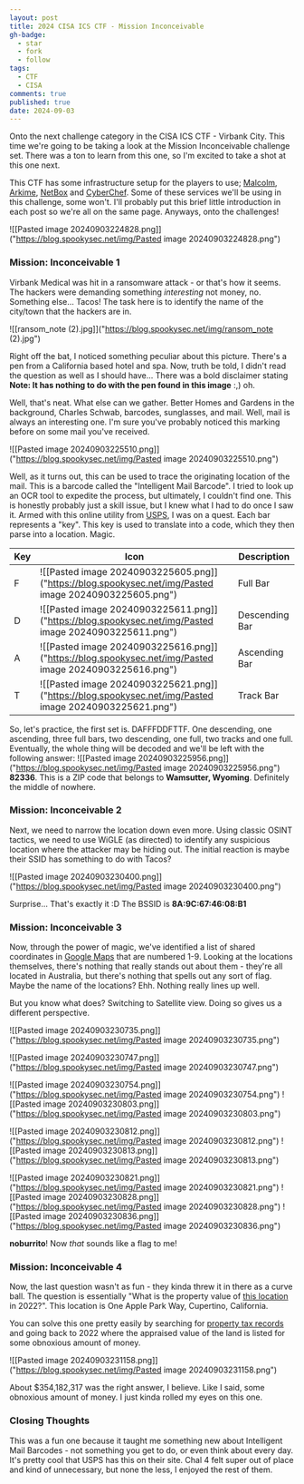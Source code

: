 ```yaml
---
layout: post
title: 2024 CISA ICS CTF - Mission Inconceivable
gh-badge:
  - star
  - fork
  - follow
tags:
  - CTF
  - CISA
comments: true
published: true
date: 2024-09-03
---
```

Onto the next challenge category in the CISA ICS CTF - Virbank City. This time we're going to be taking a look at the Mission Inconceivable challenge set. There was a ton to learn from this one, so I'm excited to take a shot at this one next.

This CTF has some infrastructure setup for the players to use; [Malcolm](https://github.com/cisagov/Malcolm), [Arkime](https://arkime.com/), [NetBox](https://github.com/netbox-community/netbox) and [CyberChef](https://github.com/gchq/CyberChef). Some of these services we'll be using in this challenge, some won't. I'll probably put this brief little introduction in each post so we're all on the same page. Anyways, onto the challenges!

![[Pasted image 20240903224828.png]]("https://blog.spookysec.net/img/Pasted image 20240903224828.png")

###  Mission: Inconceivable 1
Virbank Medical was hit in a ransomware attack - or that's how it seems. The hackers were demanding something *interesting* not money, no. Something else... Tacos! The task here is to identify the name of the city/town that the hackers are in.

![[ransom_note (2).jpg]]("https://blog.spookysec.net/img/ransom_note (2).jpg")

Right off the bat, I noticed something peculiar about this picture. There's a pen from a California based hotel and spa. Now, truth be told, I didn't read the question as well as I should have... There was a bold disclaimer stating **Note: It has nothing to do with the pen found in this image** :,) oh.

Well, that's neat. What else can we gather. Better Homes and Gardens in the background, Charles Schwab, barcodes, sunglasses, and mail. Well, mail is always an interesting one. I'm sure you've probably noticed this marking before on some mail you've received. 

![[Pasted image 20240903225510.png]]("https://blog.spookysec.net/img/Pasted image 20240903225510.png")

Well, as it turns out, this can be used to trace the originating location of the mail. This is a barcode called the "Intelligent Mail Barcode". I tried to look up an OCR tool to expedite the process, but ultimately, I couldn't find one. This is honestly probably just a skill issue, but I knew what I had to do once I saw it. Armed with this online utility from [USPS](https://postalpro.usps.com/ppro-tools/encoder-decoder), I was on a quest. Each bar represents a "key". This key is used to translate into a code, which they then parse into a location. Magic.

| Key | Icon                                 | Description    |
| --- | ------------------------------------ | -------------- |
| F   | ![[Pasted image 20240903225605.png]]("https://blog.spookysec.net/img/Pasted image 20240903225605.png") | Full Bar       |
| D   | ![[Pasted image 20240903225611.png]]("https://blog.spookysec.net/img/Pasted image 20240903225611.png") | Descending Bar |
| A   | ![[Pasted image 20240903225616.png]]("https://blog.spookysec.net/img/Pasted image 20240903225616.png") | Ascending Bar  |
| T   | ![[Pasted image 20240903225621.png]]("https://blog.spookysec.net/img/Pasted image 20240903225621.png") | Track Bar      |
So, let's practice, the first set is. DAFFFDDFTTF. One descending, one ascending, three full bars, two descending, one full, two tracks and one full. Eventually, the whole thing will be decoded and we'll be left with the following answer:
![[Pasted image 20240903225956.png]]("https://blog.spookysec.net/img/Pasted image 20240903225956.png")
**82336**. This is a ZIP code that belongs to **Wamsutter, Wyoming**. Definitely the middle of nowhere. 

### Mission: Inconceivable 2
Next, we need to narrow the location down even more. Using classic OSINT tactics, we need to use WiGLE (as directed) to identify any suspicious location where the attacker may be hiding out. The initial reaction is maybe their SSID has something to do with Tacos?

![[Pasted image 20240903230400.png]]("https://blog.spookysec.net/img/Pasted image 20240903230400.png")

Surprise... That's exactly it :D The BSSID is **8A:9C:67:46:08:B1**

### Mission: Inconceivable 3
Now, through the power of magic, we've identified a list of shared coordinates in [Google Maps](https://www.google.com/maps/@/data=!3m1!4b1!4m3!11m2!2srquwm73MRvOKIZE9Yna-2g!3e3?entry=tts) that are numbered 1-9. Looking at the locations themselves, there's nothing that really stands out about them - they're all located in Australia, but there's nothing that spells out any sort of flag. Maybe the name of the locations? Ehh. Nothing really lines up well. 

But you know what does? Switching to Satellite view. Doing so gives us a different perspective. 

![[Pasted image 20240903230735.png]]("https://blog.spookysec.net/img/Pasted image 20240903230735.png")

![[Pasted image 20240903230747.png]]("https://blog.spookysec.net/img/Pasted image 20240903230747.png")

![[Pasted image 20240903230754.png]]("https://blog.spookysec.net/img/Pasted image 20240903230754.png")
![[Pasted image 20240903230803.png]]("https://blog.spookysec.net/img/Pasted image 20240903230803.png")

![[Pasted image 20240903230812.png]]("https://blog.spookysec.net/img/Pasted image 20240903230812.png")
![[Pasted image 20240903230813.png]]("https://blog.spookysec.net/img/Pasted image 20240903230813.png")

![[Pasted image 20240903230821.png]]("https://blog.spookysec.net/img/Pasted image 20240903230821.png")
![[Pasted image 20240903230828.png]]("https://blog.spookysec.net/img/Pasted image 20240903230828.png")
![[Pasted image 20240903230836.png]]("https://blog.spookysec.net/img/Pasted image 20240903230836.png")

**noburrito**! Now *that* sounds like a flag to me!

### Mission: Inconceivable 4
Now, the last question wasn't as fun - they kinda threw it in there as a curve ball. The question is essentially "What is the property value of [this location](https://www.google.com/maps/place/37%C2%B020'05.6%22N+122%C2%B000'33.1%22W/@37.334875,159.943939,12417357m/data=!3m1!1e3!4m8!1m3!11m2!2srquwm73MRvOKIZE9Yna-2g!3e3!3m3!8m2!3d37.334875!4d-122.009186?entry=ttu&g_ep=EgoyMDI0MDgyOC4wIKXMDSoASAFQAw%3D%3D) in 2022?". This location is One Apple Park Way, Cupertino, California.

You can solve this one pretty easily by searching for [property tax records](https://gis.cupertino.org/propertyinfo/) and going back to 2022 where the appraised value of the land is listed for some obnoxious amount of money.

![[Pasted image 20240903231158.png]]("https://blog.spookysec.net/img/Pasted image 20240903231158.png")

About $354,182,317 was the right answer, I believe. Like I said, some obnoxious amount of money. I just kinda rolled my eyes on this one.

### Closing Thoughts
This was a fun one because it taught me something new about Intelligent Mail Barcodes - not something you get to do, or even think about every day. It's pretty cool that USPS has this on their site. Chal 4 felt super out of place and kind of unnecessary, but none the less, I enjoyed the rest of them. 